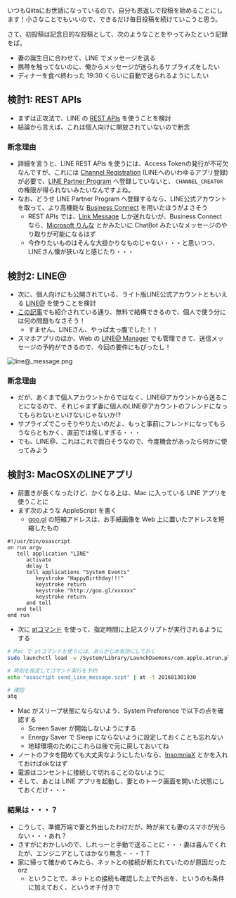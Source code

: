 
いつもQiitaにお世話になっているので、自分も恩返しで投稿を始めることにします！小さなことでもいいので、できるだけ毎日投稿を続けていこうと思う。

さて、初投稿は記念日的な投稿として、次のようなことをやってみたという記録をば。

- 妻の誕生日に合わせて、LINE でメッセージを送る
- 携帯を触ってないのに、俺からメッセージが送られるサプライズをしたい
- ディナーを食べ終わった 19:30 くらいに自動で送られるようにしたい

## 検討1: REST APIs

- まずは正攻法で、LINE の [REST APIs](https://developers.line.me/restful-api/overview) を使うことを検討
- 結論から言えば、これは個人向けに開放されていないので断念

### 断念理由

- 詳細を言うと、LINE REST APIs を使うには、Access Tokenの発行が不可欠なんですが、これには [Channel Registration](https://developers.line.me/web-login/channel-registration) (LINEへのいわゆるアプリ登録) が必要で、[LINE Partner Program](https://developers.line.me/requestform/input) へ登録していないと、 `CHANNEL_CREATOR` の権限が得られないみたいなんですよね。
- なお、どうせ LINE Partner Program へ登録するなら、LINE公式アカウントを取って、より高機能な [Business Connect](https://developers.line.me/businessconnect/overview) を用いたほうがよさそう
   - REST APIs では、[Link Message](https://developers.line.me/restful-api/link-messages) しか送れないが、Business Connect なら、[Microsoft りんな](http://rinna.jp/rinna/) とかみたいに ChatBot みたいなメッセージのやり取りが可能になるはず
   - 今作りたいものはそんな大掛かりなものじゃない・・・と思いつつ、LINEさん懐が狭いなと感じたり・・・

## 検討2: LINE@

- 次に、個人向けにも公開されている、ライト版LINE公式アカウントともいえる [LINE@](http://at.line.me/jp/) を使うことを検討
- [この記事](http://gaiax-socialmedialab.jp/line/379)でも紹介されている通り、無料で結構できるので、個人で使う分には何の問題もなさそう！
   - すません、LINEさん、やっぱ太っ腹でした！！
- スマホアプリのほか、Web の [LINE@ Manager](https://admin-official.line.me/) でも管理できて、送信メッセージの予約ができるので、今回の要件にもぴったし！

![line@_message.png](https://files.tearoom6.biz/89c87731-3029-4c50-9bc9-f0eeaed9dbc1.png)

### 断念理由

- だが、あくまで個人アカウントからではなく、LINE@アカウントから送ることになるので、それじゃまず妻に個人のLINE@アカウントのフレンドになってもらわないといけないじゃないか!?
- サプライズでこっそりやりたいのだよ、もっと事前にフレンドになってもらうならともかく、直前では怪しすぎる・・・
- でも、LINE@、これはこれで面白そうなので、今度機会があったら何かに使ってみよう

## 検討3: MacOSXのLINEアプリ

- 前置きが長くなったけど、かくなる上は、Mac に入っている LINE アプリを使うことに
- まず次のような AppleScript を書く
   - [goo.gl](https://goo.gl/) の短縮アドレスは、お手紙画像を Web 上に置いたアドレスを短縮したもの

```:send_line_message.scpt
#!/usr/bin/osascript
on run argv
   tell application "LINE"
      activate
      delay 1
      tell applications "System Events"
         keystroke "HappyBirthday!!!"
         keystroke return
         keystroke "http://goo.gl/xxxxxx"
         keystroke return
      end tell
   end tell
end run
```

- 次に [atコマンド](http://yamaqblog.tokyo/?p=16006) を使って、指定時間に上記スクリプトが実行されるようにする

```bash
# Mac で atコマンドを使うには、あらかじめ有効にしておく
sudo launchctl load -w /System/Library/LaunchDaemons/com.apple.atrun.plist

# 時刻を指定してコマンド実行を予約
echo "osascript send_line_message.scpt" | at -t 201601301930

# 確認
atq
```

- Mac がスリープ状態にならないよう、System Preference で以下の点を確認する
   - Screen Saver が開始しないようにする
   - Energy Saver で Sleep にならないように設定しておくことも忘れない
   - 地球環境のためにこれらは後で元に戻しておいてね
- ノートのフタを閉めても大丈夫なようにしたいなら、[InsomniaX](http://www.macupdate.com/app/mac/22211/insomniax) とかを入れておけばokなはず
- 電源はコンセントに接続して切れることのないように
- そして、あとは LINE アプリを起動し、妻とのトーク画面を開いた状態にしておくだけ・・・

### 結果は・・・？

- こうして、準備万端で妻と外出したわけだが、時が来ても妻のスマホが光らない・・・あれ？
- さすがにおかしいので、しれっーと手動で送ることに・・・妻は喜んでくれたが、エンジニアとしてはかなり無念・・・T T
- 家に帰って確かめてみたら、ネットとの接続が断たれていたのが原因だったorz
   - ということで、ネットとの接続も確認した上で外出を、というのも条件に加えておく、というオチ付きで
